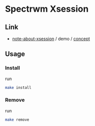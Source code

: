 
# Spectrwm Xsession


## Link

* [note-about-xsession](https://samwhelp.github.io/note-about-xsession/) / demo / [concept](https://github.com/samwhelp/note-about-xsession/tree/gh-pages/_demo/xsession-concept)

## Usage

### Install

run

``` sh
make install
```

### Remove

run

``` sh
make remove
```
